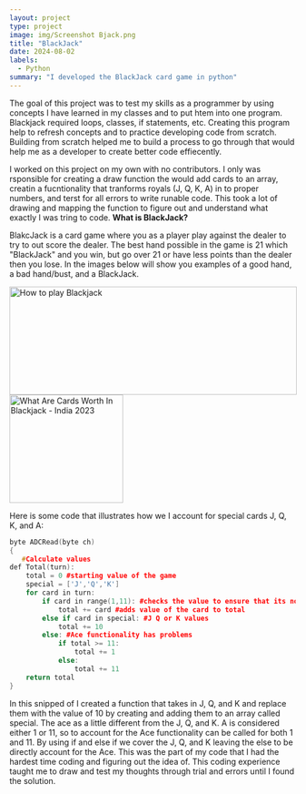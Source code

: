 ```yaml
---
layout: project
type: project
image: img/Screenshot Bjack.png
title: "BlackJack"
date: 2024-08-02
labels:
  - Python
summary: "I developed the BlackJack card game in python"
---
```

The goal of this project was to test my skills as a programmer by using concepts I have learned in my classes and to put htem into one program. Blackjack required loops, classes, if statements, etc. Creating this program help to refresh concepts and to practice developing code from scratch. Building from scratch helped me to build a process to go through that would help me as a developer to create better code effiecently.

I worked on this project on my own with no contributors. I only was rsponsible for creating a draw function the would add cards to an array, creatin a fucntionality that tranforms royals (J, Q, K, A) in to proper numbers, and terst for all errors to write runable code. This took a lot of drawing and mapping the function to figure out and understand what exactly I was tring to code.
**What is BlackJack?**

BlakcJack is a card game where you as a player play against the dealer to try to out score the dealer. The best hand possible in the game is 21 which "BlackJack" and you win, but go over 21 or have less points than the dealer then you lose. In the images below will show you examples of a good hand, a bad hand/bust, and a BlackJack.

<div class="text-center p-4">
 <img src="https://www.kjartan.co.uk/games/pix/cards/stand%20or%20bust.jpg" jsaction="" class="sFlh5c FyHeAf iPVvYb" style="max-width: 506px; height: 190px; margin: 0px; width: 506px;" alt="How to play Blackjack" jsname="kn3ccd">
<img src="https://i1.wp.com/oneidacasino.net/wp-content/uploads/2020/03/Blackjack.png?strip=all" jsaction="" class="sFlh5c FyHeAf iPVvYb" style="max-width: 506px; height: 190px; margin: 0px; width: 200px;" alt="What Are Cards Worth In Blackjack - India 2023" jsname="kn3ccd">
</div>



Here is some code that illustrates how we I account for special cards J, Q, K, and A:

```cpp
byte ADCRead(byte ch)
{
   #Calculate values
def Total(turn):
    total = 0 #starting value of the game
    special = ['J','Q','K']
    for card in turn:
        if card in range(1,11): #checks the value to ensure that its none of the special
            total += card #adds value of the card to total
        else if card in special: #J Q or K values
            total += 10
        else: #Ace functionality has problems 
            if total >= 11:
                total += 1
            else:
                total += 11
    return total
}
```
In this snipped of I created a function that takes in J, Q, and K and replace them with the value of 10 by creating and adding them to an array called special. The ace as a little different from the J, Q, and K. A is considered either 1 or 11, so to account for the Ace functionality can be called for both 1 and 11. By using if and else if we cover the J, Q, and K leaving the else to be directly account for the Ace. This was the part of my code that I had the hardest time coding and figuring out the idea of. This coding experience taught me to draw and test my thoughts through trial and errors until I found the solution.
